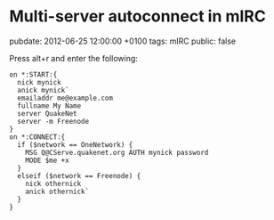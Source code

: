 # Multi-server autoconnect in mIRC
pubdate: 2012-06-25 12:00:00 +0100
tags: mIRC
public: false

Press alt+r and enter the following:

    on *:START:{
      nick mynick
      anick mynick`
      emailaddr me@example.com
      fullname My Name
      server QuakeNet
      server -m Freenode
    }
    on *:CONNECT:{
      if ($network == OneNetwork) {
        MSG Q@CServe.quakenet.org AUTH mynick password
        MODE $me +x
      }
      elseif ($network == Freenode) {
        nick othernick
        anick othernick`
      }
    }